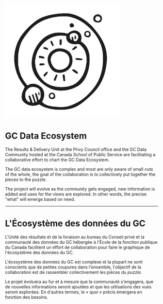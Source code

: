 ![GC Data Ecosystem logo](https://raw.githubusercontent.com/GC-Data-Ecosystem/.github/main/profile/GC-Data-Ecosystem.png)

# GC Data Ecosystem

The Results & Delivery Unit at the Privy Council office and the GC Data Community hosted at the Canada School of Public Service are facilitating a collaborative effort to chart the GC Data Ecosystem. 

The GC data ecosystem is complex and most are only aware of small cuts of the whole, the goal of the collaboration is to collectively put together the pieces to the puzzle. 

The project will evolve as the community gets engaged, new information is added and uses for the views are explored. In other words, the precise “what” will emerge based on need.

---

# L'Écosystème des données du GC

L'Unité des résultats et de la livraison au bureau du Conseil privé et la communauté des données du GC hébergée à l'École de la fonction publique du Canada facilitent un effort de collaboration pour faire le graphique de l'écosystème des données du GC.

L'écosystème des données du GC est complexe et la plupart ne sont conscients que de petites coupures dans l'ensemble, l'objectif de la collaboration est de rassembler collectivement les pièces du *puzzle*.

Le projet évoluera au fur et à mesure que la communauté s'engagera, que de nouvelles informations seront ajoutées et que les utilisations des vues seront explorées. En d'autres termes, le « quoi » précis émergera en fonction des besoins.
